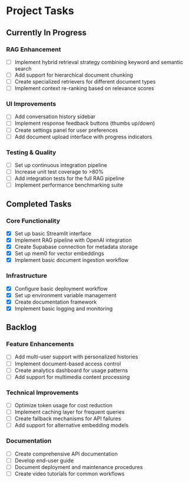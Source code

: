 
# Project Tasks

## Currently In Progress

### RAG Enhancement
- [ ] Implement hybrid retrieval strategy combining keyword and semantic search
- [ ] Add support for hierarchical document chunking
- [ ] Create specialized retrievers for different document types
- [ ] Implement context re-ranking based on relevance scores

### UI Improvements
- [ ] Add conversation history sidebar
- [ ] Implement response feedback buttons (thumbs up/down)
- [ ] Create settings panel for user preferences
- [ ] Add document upload interface with progress indicators

### Testing & Quality
- [ ] Set up continuous integration pipeline
- [ ] Increase unit test coverage to >80%
- [ ] Add integration tests for the full RAG pipeline
- [ ] Implement performance benchmarking suite

## Completed Tasks

### Core Functionality
- [x] Set up basic Streamlit interface
- [x] Implement RAG pipeline with OpenAI integration
- [x] Create Supabase connection for metadata storage
- [x] Set up mem0 for vector embeddings
- [x] Implement basic document ingestion workflow

### Infrastructure
- [x] Configure basic deployment workflow
- [x] Set up environment variable management
- [x] Create documentation framework
- [x] Implement basic logging and monitoring

## Backlog

### Feature Enhancements
- [ ] Add multi-user support with personalized histories
- [ ] Implement document-based access control
- [ ] Create analytics dashboard for usage patterns
- [ ] Add support for multimedia content processing

### Technical Improvements
- [ ] Optimize token usage for cost reduction
- [ ] Implement caching layer for frequent queries
- [ ] Create fallback mechanisms for API failures
- [ ] Add support for alternative embedding models

### Documentation
- [ ] Create comprehensive API documentation
- [ ] Develop end-user guide
- [ ] Document deployment and maintenance procedures
- [ ] Create video tutorials for common workflows
